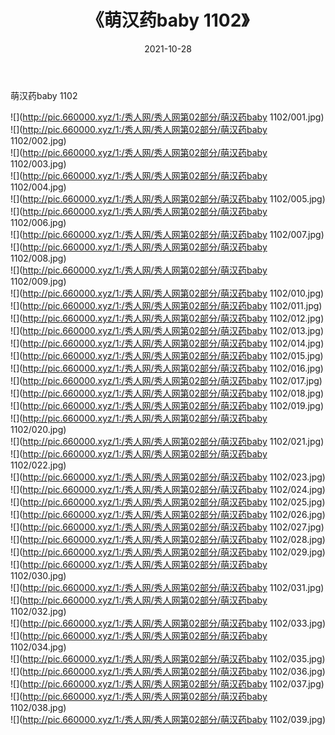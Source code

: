 ﻿---
layout: post
title:  《萌汉药baby 1102》
date:   2021-10-28
img: http://pic.660000.xyz/1:/秀人网/秀人网第02部分/萌汉药baby 1102/000.jpg
categories: [美女, 清纯, 唯美]
---

萌汉药baby 1102

  ![](http://pic.660000.xyz/1:/秀人网/秀人网第02部分/萌汉药baby 1102/001.jpg) <br> ![](http://pic.660000.xyz/1:/秀人网/秀人网第02部分/萌汉药baby 1102/002.jpg) <br> ![](http://pic.660000.xyz/1:/秀人网/秀人网第02部分/萌汉药baby 1102/003.jpg) <br> ![](http://pic.660000.xyz/1:/秀人网/秀人网第02部分/萌汉药baby 1102/004.jpg) <br> ![](http://pic.660000.xyz/1:/秀人网/秀人网第02部分/萌汉药baby 1102/005.jpg) <br> ![](http://pic.660000.xyz/1:/秀人网/秀人网第02部分/萌汉药baby 1102/006.jpg) <br> ![](http://pic.660000.xyz/1:/秀人网/秀人网第02部分/萌汉药baby 1102/007.jpg) <br> ![](http://pic.660000.xyz/1:/秀人网/秀人网第02部分/萌汉药baby 1102/008.jpg) <br> ![](http://pic.660000.xyz/1:/秀人网/秀人网第02部分/萌汉药baby 1102/009.jpg) <br> ![](http://pic.660000.xyz/1:/秀人网/秀人网第02部分/萌汉药baby 1102/010.jpg) <br> ![](http://pic.660000.xyz/1:/秀人网/秀人网第02部分/萌汉药baby 1102/011.jpg) <br> ![](http://pic.660000.xyz/1:/秀人网/秀人网第02部分/萌汉药baby 1102/012.jpg) <br> ![](http://pic.660000.xyz/1:/秀人网/秀人网第02部分/萌汉药baby 1102/013.jpg) <br> ![](http://pic.660000.xyz/1:/秀人网/秀人网第02部分/萌汉药baby 1102/014.jpg) <br> ![](http://pic.660000.xyz/1:/秀人网/秀人网第02部分/萌汉药baby 1102/015.jpg) <br> ![](http://pic.660000.xyz/1:/秀人网/秀人网第02部分/萌汉药baby 1102/016.jpg) <br> ![](http://pic.660000.xyz/1:/秀人网/秀人网第02部分/萌汉药baby 1102/017.jpg) <br> ![](http://pic.660000.xyz/1:/秀人网/秀人网第02部分/萌汉药baby 1102/018.jpg) <br> ![](http://pic.660000.xyz/1:/秀人网/秀人网第02部分/萌汉药baby 1102/019.jpg) <br> ![](http://pic.660000.xyz/1:/秀人网/秀人网第02部分/萌汉药baby 1102/020.jpg) <br> ![](http://pic.660000.xyz/1:/秀人网/秀人网第02部分/萌汉药baby 1102/021.jpg) <br> ![](http://pic.660000.xyz/1:/秀人网/秀人网第02部分/萌汉药baby 1102/022.jpg) <br> ![](http://pic.660000.xyz/1:/秀人网/秀人网第02部分/萌汉药baby 1102/023.jpg) <br> ![](http://pic.660000.xyz/1:/秀人网/秀人网第02部分/萌汉药baby 1102/024.jpg) <br> ![](http://pic.660000.xyz/1:/秀人网/秀人网第02部分/萌汉药baby 1102/025.jpg) <br> ![](http://pic.660000.xyz/1:/秀人网/秀人网第02部分/萌汉药baby 1102/026.jpg) <br> ![](http://pic.660000.xyz/1:/秀人网/秀人网第02部分/萌汉药baby 1102/027.jpg) <br> ![](http://pic.660000.xyz/1:/秀人网/秀人网第02部分/萌汉药baby 1102/028.jpg) <br> ![](http://pic.660000.xyz/1:/秀人网/秀人网第02部分/萌汉药baby 1102/029.jpg) <br> ![](http://pic.660000.xyz/1:/秀人网/秀人网第02部分/萌汉药baby 1102/030.jpg) <br> ![](http://pic.660000.xyz/1:/秀人网/秀人网第02部分/萌汉药baby 1102/031.jpg) <br> ![](http://pic.660000.xyz/1:/秀人网/秀人网第02部分/萌汉药baby 1102/032.jpg) <br> ![](http://pic.660000.xyz/1:/秀人网/秀人网第02部分/萌汉药baby 1102/033.jpg) <br> ![](http://pic.660000.xyz/1:/秀人网/秀人网第02部分/萌汉药baby 1102/034.jpg) <br> ![](http://pic.660000.xyz/1:/秀人网/秀人网第02部分/萌汉药baby 1102/035.jpg) <br> ![](http://pic.660000.xyz/1:/秀人网/秀人网第02部分/萌汉药baby 1102/036.jpg) <br> ![](http://pic.660000.xyz/1:/秀人网/秀人网第02部分/萌汉药baby 1102/037.jpg) <br> ![](http://pic.660000.xyz/1:/秀人网/秀人网第02部分/萌汉药baby 1102/038.jpg) <br> ![](http://pic.660000.xyz/1:/秀人网/秀人网第02部分/萌汉药baby 1102/039.jpg) <br>